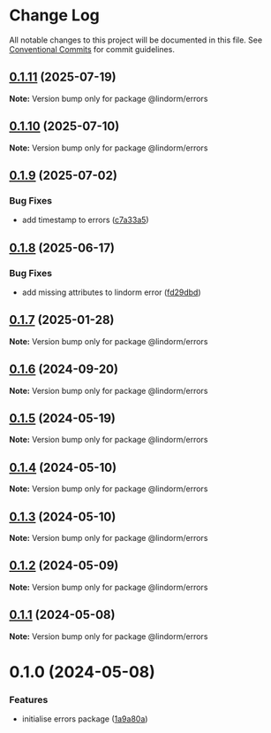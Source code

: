 # Change Log

All notable changes to this project will be documented in this file.
See [Conventional Commits](https://conventionalcommits.org) for commit guidelines.

## [0.1.11](https://github.com/lindorm-io/monorepo/compare/@lindorm/errors@0.1.10...@lindorm/errors@0.1.11) (2025-07-19)

**Note:** Version bump only for package @lindorm/errors

## [0.1.10](https://github.com/lindorm-io/monorepo/compare/@lindorm/errors@0.1.9...@lindorm/errors@0.1.10) (2025-07-10)

**Note:** Version bump only for package @lindorm/errors

## [0.1.9](https://github.com/lindorm-io/monorepo/compare/@lindorm/errors@0.1.8...@lindorm/errors@0.1.9) (2025-07-02)

### Bug Fixes

- add timestamp to errors ([c7a33a5](https://github.com/lindorm-io/monorepo/commit/c7a33a5fe375369ae06cc68cc2db71341aa22d26))

## [0.1.8](https://github.com/lindorm-io/monorepo/compare/@lindorm/errors@0.1.7...@lindorm/errors@0.1.8) (2025-06-17)

### Bug Fixes

- add missing attributes to lindorm error ([fd29dbd](https://github.com/lindorm-io/monorepo/commit/fd29dbd60d8a8a9ed8ff46781b7eb8fa31b89a70))

## [0.1.7](https://github.com/lindorm-io/monorepo/compare/@lindorm/errors@0.1.6...@lindorm/errors@0.1.7) (2025-01-28)

**Note:** Version bump only for package @lindorm/errors

## [0.1.6](https://github.com/lindorm-io/monorepo/compare/@lindorm/errors@0.1.5...@lindorm/errors@0.1.6) (2024-09-20)

**Note:** Version bump only for package @lindorm/errors

## [0.1.5](https://github.com/lindorm-io/monorepo/compare/@lindorm/errors@0.1.4...@lindorm/errors@0.1.5) (2024-05-19)

**Note:** Version bump only for package @lindorm/errors

## [0.1.4](https://github.com/lindorm-io/monorepo/compare/@lindorm/errors@0.1.3...@lindorm/errors@0.1.4) (2024-05-10)

**Note:** Version bump only for package @lindorm/errors

## [0.1.3](https://github.com/lindorm-io/monorepo/compare/@lindorm/errors@0.1.2...@lindorm/errors@0.1.3) (2024-05-10)

**Note:** Version bump only for package @lindorm/errors

## [0.1.2](https://github.com/lindorm-io/monorepo/compare/@lindorm/errors@0.1.1...@lindorm/errors@0.1.2) (2024-05-09)

**Note:** Version bump only for package @lindorm/errors

## [0.1.1](https://github.com/lindorm-io/monorepo/compare/@lindorm/errors@0.1.0...@lindorm/errors@0.1.1) (2024-05-08)

**Note:** Version bump only for package @lindorm/errors

# 0.1.0 (2024-05-08)

### Features

- initialise errors package ([1a9a80a](https://github.com/lindorm-io/monorepo/commit/1a9a80a1720304a139991a9d921f6901f7c97329))
